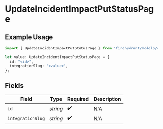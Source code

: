 # UpdateIncidentImpactPutStatusPage

## Example Usage

```typescript
import { UpdateIncidentImpactPutStatusPage } from "firehydrant/models/components";

let value: UpdateIncidentImpactPutStatusPage = {
  id: "<id>",
  integrationSlug: "<value>",
};
```

## Fields

| Field              | Type               | Required           | Description        |
| ------------------ | ------------------ | ------------------ | ------------------ |
| `id`               | *string*           | :heavy_check_mark: | N/A                |
| `integrationSlug`  | *string*           | :heavy_check_mark: | N/A                |